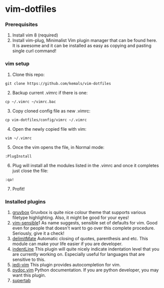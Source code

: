 # vim-dotfiles

### Prerequisites

1. Install vim 8 (required)
2. Install vim-plug, Minimalist Vim plugin manager that can be found here. It is awesome and it can be installed as easy as copying and pasting single curl command! 

### vim setup

1. Clone this repo:
```
git clone https://github.com/kemals/vim-dotfiles
```
2. Backup current .vimrc if there is one:
```
cp ~/.vimrc ~/vimrc.bac
```
3. Copy cloned config file as new .vimrc:
```
cp vim-dotfiles/config/vimrc ~/.vimrc
```
4. Open the newly copied file with vim:
```
vim ~/.vimrc
```
5. Once the vim opens the file, in Normal mode:
```
:PlugInstall
```
6. Plug will install all the modules listed in the .vimrc and once it completes just close the file:
```
:qa!
```
7. Profit! 

### Installed plugins

1. [gruvbox](https://github.com/morhetz/gruvbox)
Gruvbox is quite nice colour theme that supports various filetype highlighting. Also, it might be good for your eyes!
2. [vim-sensible](https://github.com/tpope/vim-sensible)1 
As name suggests, sensible set of defaults for vim. Good even for people that doesn't want to go over this complete procedure. Seriously, give it a check!
3. [delimitMate](https://github.com/Raimondi/delimitMate)
Automatic closing of quotes, parenthesis and etc. This module can make your life easier if you are developer. 
4. [indentLine](https://github.com/Yggdroot/indentLine)
This plugin will quite nicely indicate indentation level that you are currently working on. Especially useful for languages that are sensitive to this. 
5. [jedi-vim](https://github.com/davidhalter/jedi-vim)
This plugin provides autocompletion for vim.
6. [pydoc.vim](https://github.com/fs111/pydoc.vim)
Python documentation. If you are python developer, you may want this plugin. 
7. [supertab](https://github.com/ervandew/supertab)

